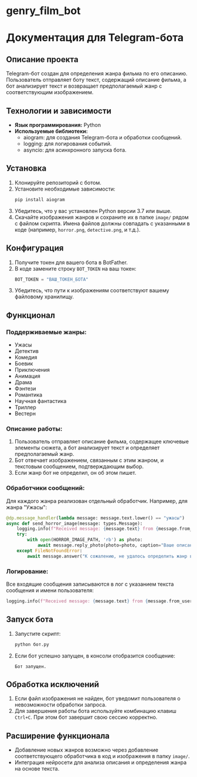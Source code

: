 # genry_film_bot

# Документация для Telegram-бота

## Описание проекта

Telegram-бот создан для определения жанра фильма по его описанию. Пользователь отправляет боту текст, содержащий описание фильма, а бот анализирует текст и возвращает предполагаемый жанр с соответствующим изображением.

## Технологии и зависимости

- **Язык программирования:** Python
- **Используемые библиотеки:**
  - aiogram: для создания Telegram-бота и обработки сообщений.
  - logging: для логирования событий.
  - asyncio: для асинхронного запуска бота.

## Установка

1. Клонируйте репозиторий с ботом.
2. Установите необходимые зависимости:
   ```bash
   pip install aiogram
   ```
3. Убедитесь, что у вас установлен Python версии 3.7 или выше.
4. Скачайте изображения жанров и сохраните их в папке `image/` рядом с файлом скрипта. Имена файлов должны совпадать с указанными в коде (например, `horror.png`, `detective.png`, и т.д.).

## Конфигурация

1. Получите токен для вашего бота в BotFather.
2. В коде замените строку `BOT_TOKEN` на ваш токен:
   ```python
   BOT_TOKEN = "ВАШ_ТОКЕН_БОТА"
   ```
3. Убедитесь, что пути к изображениям соответствуют вашему файловому хранилищу.

## Функционал

### Поддерживаемые жанры:

- Ужасы
- Детектив
- Комедия
- Боевик
- Приключения
- Анимация
- Драма
- Фэнтези
- Романтика
- Научная фантастика
- Триллер
- Вестерн

### Описание работы:

1. Пользователь отправляет описание фильма, содержащее ключевые элементы сюжета, а бот анализирует текст и определяет предполагаемый жанр.
2. Бот отвечает изображением, связанным с этим жанром, и текстовым сообщением, подтверждающим выбор.
3. Если жанр бот не определил, он об этом пишет.

### Обработчики сообщений:

Для каждого жанра реализован отдельный обработчик. Например, для жанра "Ужасы":

```python
@dp.message_handler(lambda message: message.text.lower() == "ужасы")
async def send_horror_image(message: types.Message):
    logging.info(f"Received message: {message.text} from {message.from_user.username}")
    try:
        with open(HORROR_IMAGE_PATH, 'rb') as photo:
            await message.reply_photo(photo=photo, caption="Ваше описание похоже на жанр ужасы")
    except FileNotFoundError:
        await message.answer("К сожалению, не удалось определить жанр вашего фильма")
```

### Логирование:

Все входящие сообщения записываются в лог с указанием текста сообщения и имени пользователя:

```python
logging.info(f"Received message: {message.text} from {message.from_user.username}")
```

## Запуск бота

1. Запустите скрипт:
   ```bash
   python бот.py
   ```
2. Если бот успешно запущен, в консоли отобразится сообщение:
   ```
   Бот запущен.
   ```

## Обработка исключений

1. Если файл изображения не найден, бот уведомит пользователя о невозможности обработки запроса.
2. Для завершения работы бота используйте комбинацию клавиш `Ctrl+C`. При этом бот завершит свою сессию корректно.

## Расширение функционала

- Добавление новых жанров возможно через добавление соответствующего обработчика в код и изображения в папку `image/`.
- Интеграция нейросети для анализа описания и определения жанра на основе текста.

